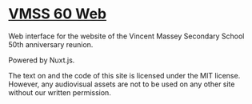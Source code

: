 # [VMSS 60 Web](https://vmss60-dev.netlify.app)

Web interface for the website of the Vincent Massey Secondary School 50th anniversary reunion.

Powered by Nuxt.js.

The text on and the code of this site is licensed under the MIT license. However, any audiovisual assets are not to be used on any other site without our written permission.
